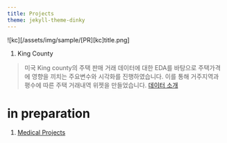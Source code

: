 ```yaml
---
title: Projects
theme: jekyll-theme-dinky
---
```


![kc][/assets/img/sample/[PR][kc]title.png]
1. King County
> 미국 King county의 주택 판매 거래 데이터에 대한 EDA를 바탕으로 주택가격에 영향을 끼치는 주요변수와 시각화를 진행하였습니다. 이를 통해 거주지역과 평수에 따른 주택 거래내역 위젯을 만들었습니다. [데이터 소개](https://webcache.googleusercontent.com/search?q=cache:PRey_KADxA8J:https://www.teacheron.com/dwld-file%3FfileName%3D8p%26key%3Djf+&cd=2&hl=en&ct=clnk&gl=kr)


# in preparation
1. [Medical Projects](https://medicalproject1.github.io/beta/) 


